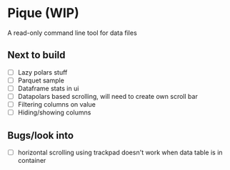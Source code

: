 # Pique (WIP)

A read-only command line tool for data files

## Next to build

-   [ ] Lazy polars stuff
-   [ ] Parquet sample
-   [ ] Dataframe stats in ui
-   [ ] Datapolars based scrolling, will need to create own scroll bar
-   [ ] Filtering columns on value
-   [ ] Hiding/showing columns

## Bugs/look into

-   [ ] horizontal scrolling using trackpad doesn't work when data table is in container
